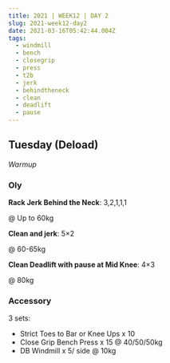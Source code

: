 ```yaml
---
title: 2021 | WEEK12 | DAY 2
slug: 2021-week12-day2
date: 2021-03-16T05:42:44.004Z
tags:
  - windmill
  - bench
  - closegrip
  - press
  - t2b
  - jerk
  - behindtheneck
  - clean
  - deadlift
  - pause
---
```

## Tuesday (Deload)

*Warmup*

### Oly

**Rack Jerk Behind the Neck**: 3,2,1,1,1

@ Up to 60kg

**Clean and jerk**: 5×2

@ 60-65kg

**Clean Deadlift with pause at Mid Knee**: 4×3

@ 80kg

### Accessory

3 sets:

* Strict Toes to Bar or Knee Ups x 10
* Close Grip Bench Press x 15 @ 40/50/50kg
* DB Windmill x 5/ side @ 10kg